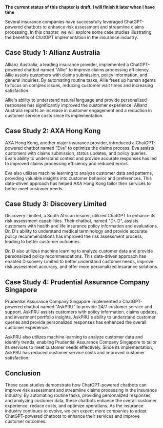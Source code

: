 **The current status of this chapter is draft. I will finish it later when I have time**

Several insurance companies have successfully leveraged ChatGPT-powered chatbots to enhance risk assessment and streamline claims processing. In this chapter, we will explore some case studies illustrating the benefits of ChatGPT implementation in the insurance industry.

Case Study 1: Allianz Australia
-------------------------------

Allianz Australia, a leading insurance provider, implemented a ChatGPT-powered chatbot named "Allie" to improve claims processing efficiency. Allie assists customers with claims submission, policy information, and general inquiries. By automating routine tasks, Allie frees up human agents to focus on complex issues, reducing customer wait times and increasing satisfaction.

Allie's ability to understand natural language and provide personalized responses has significantly improved the customer experience. Allianz Australia reports an increase in customer engagement and a reduction in customer service costs since its implementation.

Case Study 2: AXA Hong Kong
---------------------------

AXA Hong Kong, another major insurance provider, introduced a ChatGPT-powered chatbot named "Eva" to optimize the claims process. Eva assists customers with claims submission, status updates, and policy queries. Eva's ability to understand context and provide accurate responses has led to improved claims processing efficiency and reduced errors.

Eva also utilizes machine learning to analyze customer data and patterns, providing valuable insights into customer behavior and preferences. This data-driven approach has helped AXA Hong Kong tailor their services to better meet customer needs.

Case Study 3: Discovery Limited
-------------------------------

Discovery Limited, a South African insurer, utilized ChatGPT to enhance its risk assessment capabilities. Their chatbot, named "Dr. D", assists customers with health and life insurance policy information and evaluations. Dr. D's ability to understand medical terminology and provide accurate policy recommendations has improved the risk assessment process, leading to better customer outcomes.

Dr. D also utilizes machine learning to analyze customer data and provide personalized policy recommendations. This data-driven approach has enabled Discovery Limited to better understand customer needs, improve risk assessment accuracy, and offer more personalized insurance solutions.

Case Study 4: Prudential Assurance Company Singapore
----------------------------------------------------

Prudential Assurance Company Singapore implemented a ChatGPT-powered chatbot named "AskPRU" to provide 24/7 customer service and support. AskPRU assists customers with policy information, claims updates, and investment portfolio insights. AskPRU's ability to understand customer queries and provide personalized responses has enhanced the overall customer experience.

AskPRU also utilizes machine learning to analyze customer data and identify trends, enabling Prudential Assurance Company Singapore to tailor its services to meet customer needs effectively. Since its implementation, AskPRU has reduced customer service costs and improved customer satisfaction.

Conclusion
----------

These case studies demonstrate how ChatGPT-powered chatbots can improve risk assessment and streamline claims processing in the insurance industry. By automating routine tasks, providing personalized responses, and analyzing customer data, these chatbots enhance the overall customer experience, reduce costs, and optimize operations. As the insurance industry continues to evolve, we can expect more companies to adopt ChatGPT-powered chatbots to enhance their services and improve customer outcomes.
